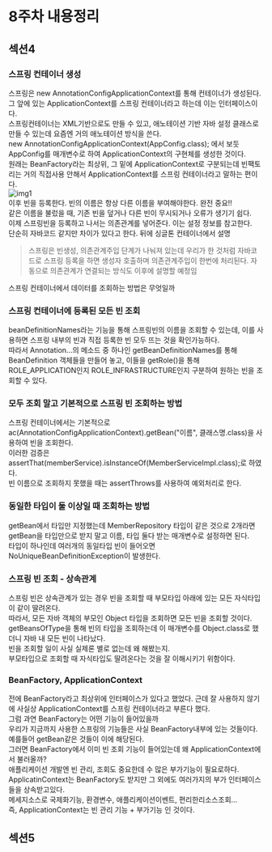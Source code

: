 # 8주차 내용정리  

## 섹션4  
### 스프링 컨테이너 생성  
스프링은 new AnnotationConfigApplicationContext를 통해 컨테이너가 생성된다.  
그 앞에 있는 ApplicationContext를 스프링 컨테이너라고 하는데 이는 인터페이스이다.  
스프링컨테이너는 XML기반으로도 만들 수 있고, 애노테이션 기반 자바 설정 클래스로 만들 수 있는데 요즘엔 거의 애노테이션 방식을 쓴다.  
new AnnotationConfigApplicationContext(AppConfig.class); 에서 보듯  
AppConfig를 매개변수로 하여 ApplicationContext의 구현체를 생성한 것이다.  
원래는 BeanFactory라는 최상위, 그 밑에 ApplicationContext로 구분되는데 빈팩토리는 거의 직접사용 안해서 ApplicationContext를 스프링 컨테이너라고 말하는 편이다.  
![img1](https://user-images.githubusercontent.com/108540812/218229218-b7b597c9-c3fc-4536-ad63-ad55d662686f.png)  
이후 빈을 등록한다. 빈의 이름은 항상 다른 이름을 부여해야한다. 완전 중요!!  
같은 이름을 불렀을 때, 기존 빈을 덮거나 다른 빈이 무시되거나 오류가 생기기 쉽다.  
이제 스프링빈을 등록하고 나서는 의존관계를 넣어준다. 이는 설정 정보를 참고한다.  
단순히 자바코드 같지만 차이가 있다고 한다. 뒤에 싱글톤 컨테이너에서 설명  
> 스프링은 빈생성, 의존관계주입 단계가 나눠져 있는데 우리가 한 것처럼 자바코드로 스프링 등록을 하면 생성자 호출하며 의존관계주입이 한번에 처리된다. 자동으로 의존관계가 연결되는 방식도 이후에 설명할 예정임

스프링 컨테이너에서 데이터를 조회하는 방법은 무엇일까  

### 스프링 컨테이너에 등록된 모든 빈 조회  
beanDefinitionNames라는 기능을 통해 스프링빈의 이름을 조회할 수 있는데, 이를 사용하면 스프링 내부의 빈과 직접 등록한 빈 모두 뜨는 것을 확인가능하다.  
따라서 Annotation...의 메소드 중 하나인 getBeanDefinitionNames를 통해 BeanDefinition 객체들을 만들어 놓고, 이들을 getRole()을 통해 ROLE_APPLICATION인지 ROLE_INFRASTRUCTURE인지 구분하여 원하는 빈을 조회할 수 있다.  

### 모두 조회 말고 기본적으로 스프링 빈 조회하는 방법  
스프링 컨테이너에서는 기본적으로 ac(AnnotationConfigApplicationContext).getBean("이름", 클래스명.class)을 사용하여 빈을 조회한다.  
이러한 검증은 assertThat(memberService).isInstanceOf(MemberServiceImpl.class);로 하였다.  
빈 이름으로 조회하지 못했을 때는 assertThrows를 사용하여 예외처리로 한다.  

### 동일한 타입이 둘 이상일 때 조회하는 방법  
getBean에서 타입만 지정했는데 MemberRepository 타입이 같은 것으로 2개라면  
getBean을 타입만으로 받지 말고 이름, 타입 둘다 받는 매개변수로 설정하면 된다.  
타입이 하나인데 여러개의 동일타입 빈이 들어오면 NoUniqueBeanDefinitionException이 발생한다.  

### 스프링 빈 조회 - 상속관계  
스프링 빈은 상속관계가 있는 경우 빈을 조회할 때 부모타입 아래에 있는 모든 자식타입이 같이 딸려온다.  
따라서, 모든 자바 객체의 부모인 Object 타입을 조회하면 모든 빈을 조회할 것이다.  
getBeansOfType을 통해 빈의 타입을 조회하는데 이 매개변수를 Object.class로 했더니 자바 내 모든 빈이 나타났다.  
빈을 조회할 일이 사실 실제론 별로 없는데 왜 해봤는지.  
부모타입으로 조회할 때 자식타입도 딸려온다는 것을 잘 이해시키기 위함이다.  

### BeanFactory, ApplicationContext  
전에 BeanFactory라고 최상위에 인터페이스가 있다고 했었다. 근데 잘 사용하지 않기에 사실상 ApplicationContext를 스프링 컨테이너라고 부른다 했다.  
그럼 과연 BeanFactory는 어떤 기능이 들어있을까  
우리가 지금까지 사용한 스프링의 기능들은 사실 BeanFactory내부에 있는 것들이다.  
예를들어 getBean같은 것들이 이에 해당된다.  
그러면 BeanFactory에서 이미 빈 조회 기능이 들어있는데 왜 ApplicationContext에서 불러올까?  
애플리케이션 개발엔 빈 관리, 조회도 중요한데 수 많은 부가기능이 필요로하다.  
ApplicatinContext는 BeanFactory도 받지만 그 외에도 여러가지의 부가 인터페이스들을 상속받고있다.  
메세지소스로 국제화기능, 환경변수, 애플리케이션이벤트, 편리한리소스조회...  
즉, ApplicationContext는 빈 관리 기능 + 부가기능 인 것이다.  

### 

## 섹션5